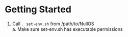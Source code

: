 # Getting Started
1. Call `. set-env.sh` from /path/to/NullOS  
  a. Make sure set-env.sh has executable permissions
